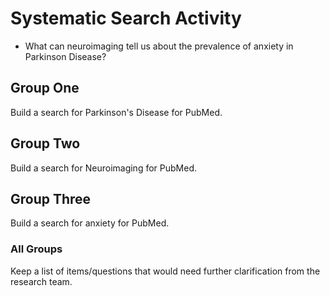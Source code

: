 # Systematic Search Activity
<ul>
  <li>What can neuroimaging tell us about the prevalence of anxiety in Parkinson Disease?</li>
  </ul>
  
## Group One

Build a search for Parkinson's Disease for PubMed.

## Group Two 

Build a search for Neuroimaging for PubMed.

## Group Three

Build a search for anxiety for PubMed.

### All Groups

Keep a list of items/questions that would need further clarification from the research team.
